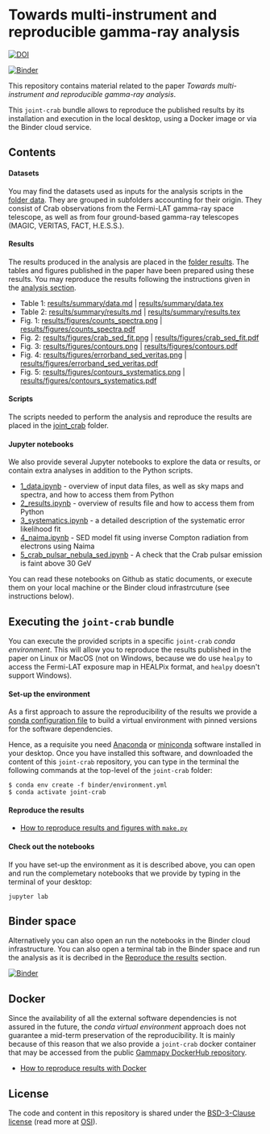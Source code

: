 # Towards multi-instrument and reproducible gamma-ray analysis

[![DOI](https://zenodo.org/badge/146204837.svg)](https://zenodo.org/badge/latestdoi/146204837)

[![Binder](https://mybinder.org/badge.svg)](https://mybinder.org/v2/gh/open-gamma-ray-astro/joint-crab/master?urlpath=lab/tree/joint-crab)

This repository contains material related to the paper *Towards multi-instrument and reproducible gamma-ray analysis*.

This `joint-crab` bundle allows to reproduce the published results by its installation and execution in the local desktop, using a Docker image or via the Binder cloud service.

##  Contents

####  Datasets

You may find the datasets used as inputs for the analysis scripts in the [folder data](data). 
They are grouped in subfolders accounting for their origin. They consist of Crab observations from the Fermi-LAT gamma-ray space telescope, as well as from four ground-based gamma-ray telescopes (MAGIC, VERITAS, FACT, H.E.S.S.).

####  Results

The results produced in the analysis are placed in the [folder results](results). 
The tables and figures published in the paper have been prepared using these results. 
You may reproduce the results following the instructions given in the [analysis section](analysis.md).

* Table 1: [results/summary/data.md](results/summary/data.md) | [results/summary/data.tex](results/summary/data.tex)
* Table 2: [results/summary/results.md](results/summary/results.md) | [results/summary/results.tex](results/summary/results.tex)
* Fig. 1: [results/figures/counts_spectra.png](results/figures/counts_spectra.png) | [results/figures/counts_spectra.pdf](results/figures/counts_spectra.pdf)
* Fig. 2: [results/figures/crab_sed_fit.png](results/figures/crab_sed_fit.png) | [results/figures/crab_sed_fit.pdf](results/figures/crab_sed_fit.pdf)
* Fig. 3: [results/figures/contours.png](results/figures/contours.png) | [results/figures/contours.pdf](results/figures/contours.pdf)
* Fig. 4: [results/figures/errorband_sed_veritas.png](results/figures/errorband_sed_veritas.png) | [results/figures/errorband_sed_veritas.pdf](results/figures/errorband_sed_veritas.pdf)
* Fig. 5: [results/figures/contours_systematics.png](results/figures/contours_systematics.png) | [results/figures/contours_systematics.pdf](results/figures/contours_systematics.pdf)

####  Scripts

The scripts needed to perform the analysis and reproduce the results are placed in the [joint_crab](joint_crab) folder.

####  Jupyter notebooks

We also provide several Jupyter notebooks to explore the data or results, or contain extra analyses in addition to the Python scripts.

* [1_data.ipynb](1_data.ipynb) - overview of input data files, as well as sky maps and spectra, and how to access them from Python
* [2_results.ipynb](2_results.ipynb) - overview of results file and how to access them from Python
* [3_systematics.ipynb](3_systematics.ipynb) - a detailed description of the systematic error likelihood fit
* [4_naima.ipynb](4_naima.ipynb) - SED model fit using inverse Compton radiation from electrons using Naima
* [5_crab_pulsar_nebula_sed.ipynb](5_crab_pulsar_nebula_sed.ipynb) - A check that the Crab pulsar emission is faint above 30 GeV

You can read these notebooks on Github as static documents, or execute them on your local machine or the Binder cloud infrastrcuture (see instructions below).

##  Executing the `joint-crab` bundle

You can execute the provided scripts in a specific `joint-crab` *conda environment*. This will allow you to reproduce the results published in the paper on Linux or MacOS (not on Windows, because we do use ``healpy`` to access the Fermi-LAT exposure map in HEALPix format, and ``healpy`` doesn't support Windows).

####  Set-up the environment

As a first approach to assure the reproducibility of the results we provide a [conda configuration file](binder/environment.yml) to build a virtual environment with pinned versions for the software dependencies.

Hence, as a requisite you need [Anaconda](https://www.anaconda.com/download/) or
[miniconda](https://conda.io/miniconda.html) software installed in your desktop. Once you have installed this software, and downloaded the content of this `joint-crab` repository, you can type in the terminal the following commands at the top-level of the `joint-crab` folder:

    $ conda env create -f binder/environment.yml
    $ conda activate joint-crab

####  Reproduce the results
* [How to reproduce results and figures with `make.py`](analysis.md)

####  Check out the notebooks

If you have set-up the environment as it is described above, you can open and run the complemetary notebooks that we provide by typing in the terminal of your desktop:

```
jupyter lab
```

##  Binder space

Alternatively you can also open an run the notebooks in the Binder cloud infrastructure. You can also open a terminal tab in the Binder space and run the analysis as it is decribed in the [Reproduce the results](analysis.md) section.

[![Binder](https://mybinder.org/badge.svg)](https://mybinder.org/v2/gh/open-gamma-ray-astro/joint-crab/master?urlpath=lab/tree/joint-crab)

## Docker
Since the availability of all the external software dependencies is not assured in the future, the *conda virtual environment* approach does not guarantee a mid-term preservation of the reproducibility. It is mainly because of this reason that we also provide a `joint-crab` docker container that may be accessed from the public [Gammapy DockerHub repository](https://hub.docker.com/u/gammapy/dashboard/).
* [How to reproduce results with Docker](docker.md)


## License

The code and content in this repository is shared under the [BSD-3-Clause license](LICENSE) (read more at [OSI](https://opensource.org/licenses/BSD-3-Clause)).
